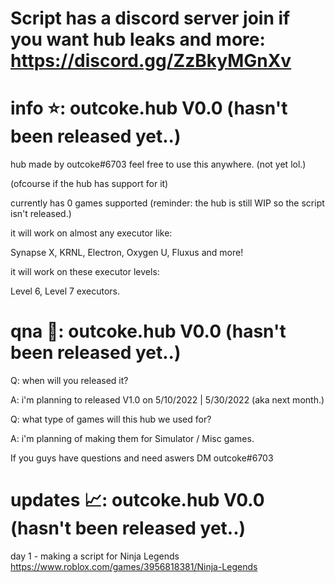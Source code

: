 # Script has a discord server join if you want hub leaks and more: https://discord.gg/ZzBkyMGnXv

# info ⭐: outcoke.hub V0.0 (hasn't been released yet..)
hub made by outcoke#6703 feel free to use this anywhere. (not yet lol.)

(ofcourse if the hub has support for it)

currently has 0 games supported (reminder: the hub is still WIP so the script isn't released.)




it will work on almost any executor like:

Synapse X, KRNL, Electron, Oxygen U, Fluxus and more!

it will work on these executor levels:

Level 6, Level 7 executors.


# qna 💬: outcoke.hub V0.0 (hasn't been released yet..)
Q: when will you released it?

A: i'm planning to released V1.0 on 5/10/2022 | 5/30/2022 (aka next month.)

Q: what type of games will this hub we used for?

A: i'm planning of making them for Simulator / Misc games.


If you guys have questions and need aswers DM outcoke#6703

# updates 📈: outcoke.hub V0.0 (hasn't been released yet..)
day 1 - making a script for Ninja Legends https://www.roblox.com/games/3956818381/Ninja-Legends
